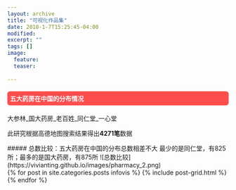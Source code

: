 ```yaml
---
layout: archive
title: "可视化作品集"
date: 2018-1-7T15:25:45-04:00
modified:
excerpt: ""
tags: []
image: 
  feature:
  teaser:
  
---
```

<style>
h4{background: #ff4d4d; color:white; border-radius:6px; padding:6px;}
h5{background: #1a8dff; color:white; border-radius:3px; padding:3px;}
</style>

<h4>五大药房在中国的分布情况</h4>
大参林_国大药房_老百姓_同仁堂_一心堂

此研究根据高德地图搜索结果得出<b>4271笔</b>数据

<div class="row">
<div class="col-sm-7" markdown="1"><!-- left -->
##### 总数比较：五大药房在中国的分布总数相差不大
最少的是同仁堂，有825所；最多的是国大药房，有875所
![总数比较](https://vivianting.github.io/images/pharmacy_2.png)



		
<div class="tiles">
{% for post in site.categories.posts infovis %}
  {% include post-grid.html %}
{% endfor %}
</div>